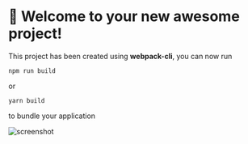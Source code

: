 # 🚀 Welcome to your new awesome project!

This project has been created using **webpack-cli**, you can now run

```
npm run build
```

or

```
yarn build
```

to bundle your application

![screenshot](https://github.com/CiriLLeo/AllTheNewsProject/assets/148391026/f6c442f8-b669-42b9-a75e-82bb89d928ce)
